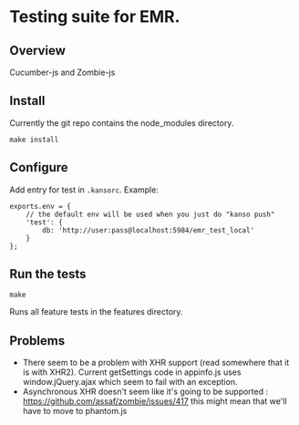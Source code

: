 # Testing suite for EMR.

## Overview

Cucumber-js and Zombie-js 

## Install

Currently the git repo contains the node_modules directory. 

`make install`

## Configure

Add entry for test in `.kansorc`. Example:
```
exports.env = {
    // the default env will be used when you just do "kanso push"
    'test': {
        db: 'http://user:pass@localhost:5984/emr_test_local'  
    }
};
```

## Run the tests

`make` 

Runs all feature tests in the features directory.

## Problems
* There seem to be a problem with XHR support (read somewhere that it is with XHR2). Current getSettings code in appinfo.js uses window.jQuery.ajax which seem to fail with an exception.
* Asynchronous XHR doesn't seem like it's going to be supported : https://github.com/assaf/zombie/issues/417 this might mean that we'll have to move to phantom.js